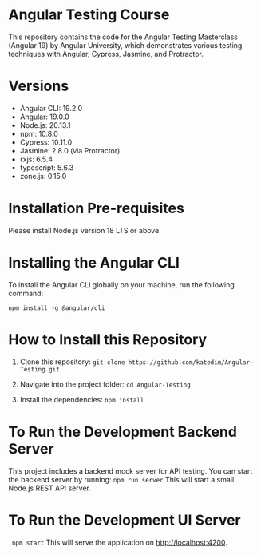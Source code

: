 # Angular Testing Course
This repository contains the code for the Angular Testing Masterclass (Angular 19) by Angular University, which demonstrates various testing techniques with Angular, Cypress, Jasmine, and Protractor.

# Versions
* Angular CLI: 19.2.0
* Angular: 19.0.0
* Node.js: 20.13.1
* npm: 10.8.0
* Cypress: 10.11.0
* Jasmine: 2.8.0 (via Protractor)
* rxjs: 6.5.4
* typescript: 5.6.3
* zone.js: 0.15.0

# Installation Pre-requisites
Please install Node.js version 18 LTS or above.

# Installing the Angular CLI
To install the Angular CLI globally on your machine, run the following command:

  ```npm install -g @angular/cli ```

# How to Install this Repository

1. Clone this repository: 
```git clone https://github.com/katedim/Angular-Testing.git```

2. Navigate into the project folder:
```cd Angular-Testing```

3. Install the dependencies:
   ```npm install```

# To Run the Development Backend Server
This project includes a backend mock server for API testing. You can start the backend server by running:
```npm run server```
This will start a small Node.js REST API server.

# To Run the Development UI Server
``` npm start```
This will serve the application on [http://localhost:4200](http://localhost:4200/).



